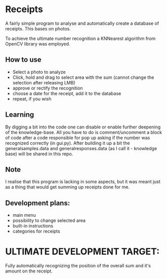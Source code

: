 # Receipts
A fairly simple program to analyse and automatically create a database of receipts. This bases on photos.

To achieve the ultimate number recognition a KNNearest algorithm from OpenCV library was employed.

## How to use
- Select a photo to analyze
- Click, hold and drag to select area with the sum (cannot change the selection after releasing LMB)
- approve or rectify the recognition
- choose a date for the receipt, add it to the database
- repeat, if you wish

## Learning
By digging a bit into the code one can disable or enable further deepening of the knowledge-base. All you have to do is comment/uncomment a block of code after a code responsible for pop up asking if the number was recognized correctly (in gui.py).
After building it up a bit the generalsamples.data and generalresponses.data (as I call it - knowledge base) will be shared in this repo.

## Note
I realise that this program is lacking in some aspects, but it was meant just as a thing that would get summing up receipts done for me.

## Development plans:
- main menu
- possibility to change selected area
- built-in instructions
- categories for receipts

# ULTIMATE DEVELOPMENT TARGET:
Fully automatically recognizing the position of the overall sum and it's amount on the receipt.
